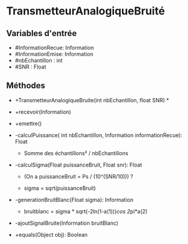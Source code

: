 # TransmetteurAnalogiqueBruité

## Variables d'entrée

* #InformationRecue: Information<R>
* #InformationEmise: Information<E>
* #nbEchantillon : int
* #SNR : Float



## Méthodes 

* +TransmetteurAnalogiqueBruite(int nbEchantillon, float SNR)
  * 

* +recevoir(Information)

* +emettre()

* -calculPuissance( int nbEchantillon, Information informationRecue): Float

  * Somme des échantillons² / nbEchantillons 

* -calculSigma(Float puissanceBruit, Float snr): Float

  * (On a puissanceBruit = Ps / (10^(SNR/10))) ?

  * sigma = sqrt(puissanceBruit)

    

* -generationBruitBlanc(Float sigma): Information<Float>

  * bruitblanc = sigma * sqrt(-2ln(1-a(1)))*cos 2*pi*a(2)

* -ajoutSignalBruite(Information bruitBlanc)

* +equals(Object obj): Boolean

# 